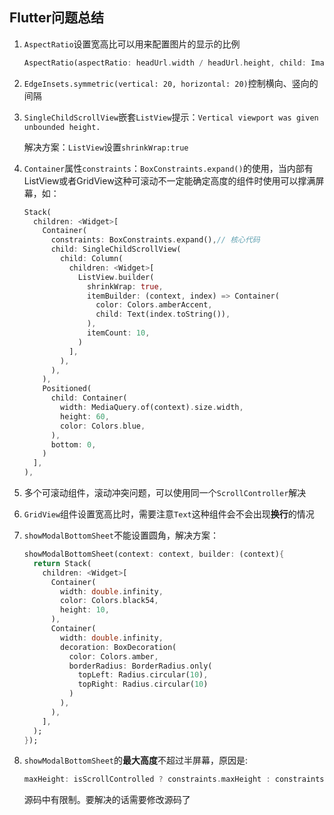 ## Flutter问题总结

1. `AspectRatio`设置宽高比可以用来配置图片的显示的比例

   ```dart
   AspectRatio(aspectRatio: headUrl.width / headUrl.height, child: ImageLoader.loadImageView(context, headUrl.url, fit: BoxFit.cover)),
   ```

2. `EdgeInsets.symmetric(vertical: 20, horizontal: 20)`控制横向、竖向的间隔

3. `SingleChildScrollView`嵌套`ListView`提示：`Vertical viewport was given unbounded height.`

   解决方案：`ListView`设置`shrinkWrap:true`

4. `Container`属性`constraints`：`BoxConstraints.expand()`的使用，当内部有ListView或者GridView这种可滚动不一定能确定高度的组件时使用可以撑满屏幕，如：

   ```dart
   Stack(
     children: <Widget>[
       Container(
         constraints: BoxConstraints.expand(),// 核心代码
         child: SingleChildScrollView(
           child: Column(
             children: <Widget>[
               ListView.builder(
                 shrinkWrap: true,
                 itemBuilder: (context, index) => Container(
                   color: Colors.amberAccent,
                   child: Text(index.toString()),
                 ),
                 itemCount: 10,
               )
             ],
           ),
         ),
       ),
       Positioned(
         child: Container(
           width: MediaQuery.of(context).size.width,
           height: 60,
           color: Colors.blue,
         ),
         bottom: 0,
       )
     ],
   ),
   ```

5. 多个可滚动组件，滚动冲突问题，可以使用同一个`ScrollController`解决

6. `GridView`组件设置宽高比时，需要注意`Text`这种组件会不会出现**换行**的情况

7. `showModalBottomSheet`不能设置圆角，解决方案：

   ```dart
   showModalBottomSheet(context: context, builder: (context){
     return Stack(
       children: <Widget>[
         Container(
           width: double.infinity,
           color: Colors.black54,
           height: 10,
         ),
         Container(
           width: double.infinity,
           decoration: BoxDecoration(
             color: Colors.amber,
             borderRadius: BorderRadius.only(
               topLeft: Radius.circular(10),
               topRight: Radius.circular(10)
             )
           ),
         ),
       ],
     );
   });
   ```

8. `showModalBottomSheet`的**最大高度**不超过半屏幕，原因是:

   ```dart
   maxHeight: isScrollControlled ? constraints.maxHeight : constraints.maxHeight * 9.0 / 16.0
   ```

   源码中有限制。要解决的话需要修改源码了

   
